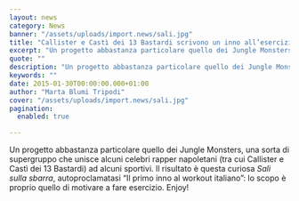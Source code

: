 ```yaml
---
layout: news
category: News
banner: "/assets/uploads/import.news/sali.jpg"
title: "Callister e Castì dei 13 Bastardi scrivono un inno all’esercizio fisico"
excerpt: "Un progetto abbastanza particolare quello dei Jungle Monsters, una sorta di supergruppo che unisce alcuni celebri rapper napoletani (tra cui Callister e Castì dei 13 Bastardi) ad alcuni sportivi. Il risultato è questa curiosa Sali sulla sbarra, autoproclamatasi “Il primo inno al workout italiano”: lo scopo è proprio quello di motivare a fare esercizio. Enjoy!"
quote: ""
description: "Un progetto abbastanza particolare quello dei Jungle Monsters, una sorta di supergruppo che unisce alcuni celebri rapper napoletani (tra cui Callister e Castì dei 13 Bastardi) ad alcuni sportivi. Il risultato è questa curiosa Sali sulla sbarra, autoproclamatasi “Il primo inno al workout italiano”: lo scopo è proprio quello di motivare a fare esercizio. Enjoy!"
keywords: ""
date: 2015-01-30T00:00:00.000+01:00
author: "Marta Blumi Tripodi"
cover: "/assets/uploads/import.news/sali.jpg"
pagination:
  enabled: true

---
```


[](https://hotmc.com/wp-content/uploads/2015/01/sali.jpg)

Un progetto abbastanza particolare quello dei Jungle Monsters, una sorta di supergruppo che unisce alcuni celebri rapper napoletani (tra cui Callister e Castì dei 13 Bastardi) ad alcuni sportivi. Il risultato è questa curiosa _Sali sulla sbarra_, autoproclamatasi “Il primo inno al workout italiano”: lo scopo è proprio quello di motivare a fare esercizio. Enjoy!